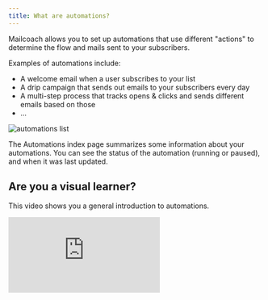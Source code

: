 ```yaml
---
title: What are automations?
---
```


Mailcoach allows you to set up automations that use different "actions" to determine the flow and mails sent to your subscribers.

Examples of automations include:

- A welcome email when a user subscribes to your list
- A drip campaign that sends out emails to your subscribers every day
- A multi-step process that tracks opens & clicks and sends different emails based on those
- ...

![automations list](https://spatie.be/images/docs/v6/automations/index.png)

The Automations index page summarizes some information about your automations. You can see the status of the automation (running or paused), and when it was last updated.

## Are you a visual learner?

This video shows you a general introduction to automations.

<iframe class="aspect-video w-full" src="https://www.youtube.com/embed/pZgwdF2tOxU" title="YouTube video player" frameborder="0" allow="accelerometer; autoplay; clipboard-write; encrypted-media; gyroscope; picture-in-picture" allowfullscreen></iframe>
